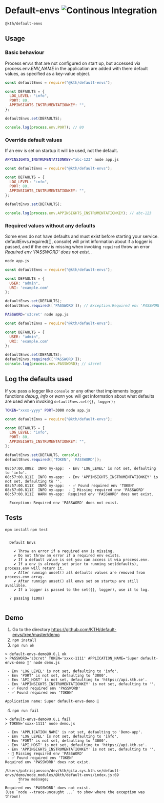 # Default-envs ![Continous Integration](https://github.com/KTH/default-envs/actions/workflows/main.yml/badge.svg)

`@kth/default-envs`

## Usage

### Basic behaviour
Process env:s that are not configured on start up, but accessed via process.env._ENV_NAME_ in the application are added with there default values, as specified as a key-value object.

```javascript
const defaultEnvs = require("@kth/default-envs");

const DEFAULTS = {
  LOG_LEVEL: "info",
  PORT: 80,
  APPINSIGHTS_INSTRUMENTATIONKEY: "",
};

defaultEnvs.set(DEFAULTS);

console.log(process.env.PORT); // 80
```

### Override default values
If an env is set on startup it will be used, not the default.

```bash
APPINSIGHTS_INSTRUMENTATIONKEY="abc-123" node app.js
```

```javascript
const defaultEnvs = require("@kth/default-envs");

const DEFAULTS = {
  LOG_LEVEL: "info",
  PORT: 80,
  APPINSIGHTS_INSTRUMENTATIONKEY: "",
};

defaultEnvs.set(DEFAULTS);

console.log(process.env.APPINSIGHTS_INSTRUMENTATIONKEY); // abc-123
```

### Required values without any defaults
Some envs do not have defaults and must exist before starting your service. 
defaultEnvs.required([], console) will print information about if a logger is passed, and if the env is missing when invoking `required` throw an error _Required env 'PASSWORD' does not exist._ .

```bash
node app.js
```

```javascript
const defaultEnvs = require("@kth/default-envs");

const DEFAULTS = {
  USER: "admin",
  URI: 'example.com'
};

defaultEnvs.set(DEFAULTS); 
defaultEnvs.required(['PASSWORD']); // Exception:Required env 'PASSWORD' does not exist.
```

```bash
PASSWORD='s3cret' node app.js
```

```javascript
const defaultEnvs = require("@kth/default-envs");

const DEFAULTS = {
  USER: "admin",
  URI: 'example.com'
};

defaultEnvs.set(DEFAULTS); 
defaultEnvs.required(['PASSWORD']);
console.log(process.env.PASSWORD); // s3cret

```

## Log the defaults used

If you pass a logger like `console` or any other that implements logger functions _debug_, _info_ or _warn_ you will get information about what defaults are used when invoking `defaultEnvs.set({}, logger);`

```bash
TOKEN="xxxx-yyyy" PORT=3000 node app.js
```

```javascript
const defaultEnvs = require("@kth/default-envs");

const DEFAULTS = {
  LOG_LEVEL: "info",
  PORT: 80,
  APPINSIGHTS_INSTRUMENTATIONKEY: "",
};

defaultEnvs.set(DEFAULTS, console);
defaultEnvs.required(['TOKEN', 'PASSWORD']); 
```

```log
08:57:00.808Z  INFO my-app:  - Env 'LOG_LEVEL' is not set, defaulting to 'info'.
08:57:00.811Z  INFO my-app:  - Env 'APPINSIGHTS_INSTRUMENTATIONKEY' is not set, defaulting to ''.
08:57:00.811Z  INFO my-app:  - ✅ Found required env 'TOKEN'
08:57:00.811Z  INFO my-app:  - 🚨 Missing required env 'PASSWORD'
08:57:00.811Z  WARN my-app:  Required env 'PASSWORD' does not exist.

  Exception: Required env 'PASSWORD' does not exist.

```

## Tests

`npm install`
`npm test`

```log

  Default Envs 

    ✔ Throw an error if a required env is missing.
    ✔ Do not throw an error if a required env exists.
    ✔ If a default value is set you can access it wia process.env.
    ✔ If a env is already set prior to running set(defaults), process.env will return it.
    ✔ After runnign unset() all defaults values are removed from process.env array.
    ✔ After runnign unset() all emvs set on startup are still availible.
    ✔ If a logger is passed to the set({}, logger), use it to log.

  7 passing (10ms)
  
```

## Demo

1. Go to the directory https://github.com/KTH/default-envs/tree/master/demo
2. `npm install`
3. `npm run ok`
```log
> default-envs-demo@0.0.1 ok
> PASSWORD='s3cret' TOKEN='xxxx-1111' APPLICATION_NAME='Super default-envs-demo 🚀' node demo.js

 - Env 'LOG_LEVEL' is not set, defaulting to 'info'.
 - Env 'PORT' is not set, defaulting to '3000'.
 - Env 'API_HOST' is not set, defaulting to 'https://api.kth.se'.
 - Env 'APPINSIGHTS_INSTRUMENTATIONKEY' is not set, defaulting to ''.
 - ✅ Found required env 'PASSWORD'
 - ✅ Found required env 'TOKEN'

Application name: Super default-envs-demo 🚀
```
4. `npm run fail`
```log
> default-envs-demo@0.0.1 fail
> TOKEN='xxxx-1111' node demo.js

 - Env 'APPLICATION_NAME' is not set, defaulting to 'Demo-app'.
 - Env 'LOG_LEVEL' is not set, defaulting to 'info'.
 - Env 'PORT' is not set, defaulting to '3000'.
 - Env 'API_HOST' is not set, defaulting to 'https://api.kth.se'.
 - Env 'APPINSIGHTS_INSTRUMENTATIONKEY' is not set, defaulting to ''.
 - 🚨 Missing required env 'PASSWORD'
 - ✅ Found required env 'TOKEN'
Required env 'PASSWORD' does not exist.

/Users/patricjansson/dev/kth/gita.sys.kth.se/default-envs/demo/node_modules/@kth/default-envs/index.js:69
      throw message;
      ^
Required env 'PASSWORD' does not exist.
(Use `node --trace-uncaught ...` to show where the exception was thrown)
```

